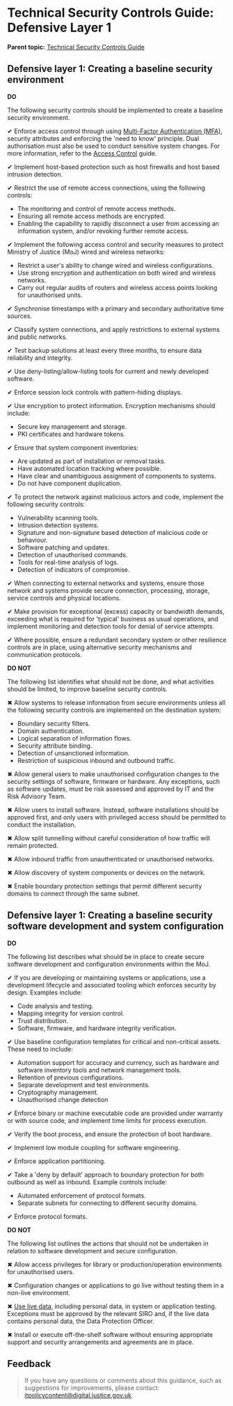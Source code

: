 # Technical Security Controls Guide: Defensive Layer 1

**Parent topic:** [Technical Security Controls Guide](technical-security-controls-guide.md)

## Defensive layer 1: Creating a baseline security environment

**DO**

The following security controls should be implemented to create a baseline security environment.

✔ Enforce access control through using [Multi-Factor Authentication \(MFA\)](multi-factor-authentication-mfa-guide.md), security attributes and enforcing the 'need to know' principle. Dual authorisation must also be used to conduct sensitive system changes. For more information, refer to the [Access Control](access-control-guide.md) guide.

✔ Implement host-based protection such as host firewalls and host based intrusion detection.

✔ Restrict the use of remote access connections, using the following controls:

-   The monitoring and control of remote access methods.
-   Ensuring all remote access methods are encrypted.
-   Enabling the capability to rapidly disconnect a user from accessing an information system, and/or revoking further remote access.

✔ Implement the following access control and security measures to protect Ministry of Justice \(MoJ\) wired and wireless networks:

-   Restrict a user's ability to change wired and wireless configurations.
-   Use strong encryption and authentication on both wired and wireless networks.
-   Carry out regular audits of routers and wireless access points looking for unauthorised units.

✔ Synchronise timestamps with a primary and secondary authoritative time sources.

✔ Classify system connections, and apply restrictions to external systems and public networks.

✔ Test backup solutions at least every three months, to ensure data reliability and integrity.

✔ Use deny-listing/allow-listing tools for current and newly developed software.

✔ Enforce session lock controls with pattern-hiding displays.

✔ Use encryption to protect information. Encryption mechanisms should include:

-   Secure key management and storage.
-   PKI certificates and hardware tokens.

✔ Ensure that system component inventories:

-   Are updated as part of installation or removal tasks.
-   Have automated location tracking where possible.
-   Have clear and unambiguous assignment of components to systems.
-   Do not have component duplication.

✔ To protect the network against malicious actors and code, implement the following security controls:

-   Vulnerability scanning tools.
-   Intrusion detection systems.
-   Signature and non-signature based detection of malicious code or behaviour.
-   Software patching and updates.
-   Detection of unauthorised commands.
-   Tools for real-time analysis of logs.
-   Detection of indicators of compromise.

✔ When connecting to external networks and systems, ensure those network and systems provide secure connection, processing, storage, service controls and physical locations.

✔ Make provision for exceptional \(excess\) capacity or bandwidth demands, exceeding what is required for 'typical' business as usual operations, and implement monitoring and detection tools for denial of service attempts.

✔ Where possible, ensure a redundant secondary system or other resilience controls are in place, using alternative security mechanisms and communication protocols.

**DO NOT**

The following list identifies what should not be done, and what activities should be limited, to improve baseline security controls.

✖ Allow systems to release information from secure environments unless all the following security controls are implemented on the destination system:

-   Boundary security filters.
-   Domain authentication.
-   Logical separation of information flows.
-   Security attribute binding.
-   Detection of unsanctioned information.
-   Restriction of suspicious inbound and outbound traffic.

✖ Allow general users to make unauthorised configuration changes to the security settings of software, firmware or hardware. Any exceptions, such as software updates, must be risk assessed and approved by IT and the Risk Advisory Team.

✖ Allow users to install software. Instead, software installations should be approved first, and only users with privileged access should be permitted to conduct the installation.

✖ Allow split tunnelling without careful consideration of how traffic will remain protected.

✖ Allow inbound traffic from unauthenticated or unauthorised networks.

✖ Allow discovery of system components or devices on the network.

✖ Enable boundary protection settings that permit different security domains to connect through the same subnet.

## Defensive layer 1: Creating a baseline security software development and system configuration

**DO**

The following list describes what should be in place to create secure software development and configuration environments within the MoJ.

✔ If you are developing or maintaining systems or applications, use a development lifecycle and associated tooling which enforces security by design. Examples include:

-   Code analysis and testing.
-   Mapping integrity for version control.
-   Trust distribution.
-   Software, firmware, and hardware integrity verification.

✔ Use baseline configuration templates for critical and non-critical assets. These need to include:

-   Automation support for accuracy and currency, such as hardware and software inventory tools and network management tools.
-   Retention of previous configurations.
-   Separate development and test environments.
-   Cryptography management.
-   Unauthorised change detection

✔ Enforce binary or machine executable code are provided under warranty or with source code, and implement time limits for process execution.

✔ Verify the boot process, and ensure the protection of boot hardware.

✔ Implement low module coupling for software engineering.

✔ Enforce application partitioning.

✔ Take a 'deny by default' approach to boundary protection for both outbound as well as inbound. Example controls include:

-   Automated enforcement of protocol formats.
-   Separate subnets for connecting to different security domains.

✔ Enforce protocol formats.

**DO NOT**

The following list outlines the actions that should not be undertaken in relation to software development and secure configuration.

✖ Allow access privileges for library or production/operation environments for unauthorised users.

✖ Configuration changes or applications to go live without testing them in a non-live environment.

✖ [Use live data](using-live-data-for-testing-purposes.md), including personal data, in system or application testing. Exceptions must be approved by the relevant SIRO and, if the live data contains personal data, the Data Protection Officer.

✖ Install or execute off-the-shelf software without ensuring appropriate support and security arrangements and agreements are in place.

## Feedback

> If you have any questions or comments about this guidance, such as suggestions for improvements, please contact: [itpolicycontent@digital.justice.gov.uk](mailto:itpolicycontent@digital.justice.gov.uk).

